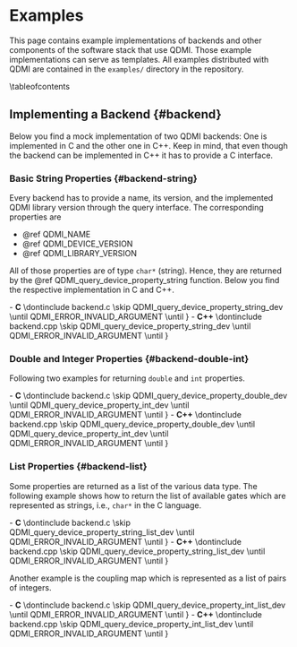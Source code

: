 # Examples

<!-- IMPORTANT: Keep the line above as the first line. -->
<!-- This file is a static page and included in the ./CMakeLists.txt file. -->

This page contains example implementations of backends and other components of the software stack
that use QDMI. Those example implementations can serve as templates. All examples distributed with
QDMI are contained in the `examples/` directory in the repository.

\tableofcontents

## Implementing a Backend {#backend}

Below you find a mock implementation of two QDMI backends: One is implemented in C and the other one
in C++. Keep in mind, that even though the backend can be implemented in C++ it has to provide a C
interface.

### Basic String Properties {#backend-string}

Every backend has to provide a name, its version, and the implemented QDMI library version through
the query interface. The corresponding properties are

- @ref QDMI_NAME
- @ref QDMI_DEVICE_VERSION
- @ref QDMI_LIBRARY_VERSION

All of those properties are of type `char*` (string). Hence, they are returned by the @ref
QDMI_query_device_property_string function. Below you find the respective implementation in C and
C++.

<!-- prettier-ignore-start -->
<div class="tabbed">
- <b class="tab-title">C</b>
  \dontinclude backend.c
  \skip QDMI_query_device_property_string_dev
  \until QDMI_ERROR_INVALID_ARGUMENT
  \until }
- <b class="tab-title">C++</b>
  \dontinclude backend.cpp
  \skip QDMI_query_device_property_string_dev
  \until QDMI_ERROR_INVALID_ARGUMENT
  \until }
</div>
<!-- prettier-ignore-end -->

### Double and Integer Properties {#backend-double-int}

Following two examples for returning `double` and `int` properties.

<!-- prettier-ignore-start -->
<div class="tabbed">
- <b class="tab-title">C</b>
  \dontinclude backend.c
  \skip QDMI_query_device_property_double_dev
  \until QDMI_query_device_property_int_dev
  \until QDMI_ERROR_INVALID_ARGUMENT
  \until }
- <b class="tab-title">C++</b>
  \dontinclude backend.cpp
  \skip QDMI_query_device_property_double_dev
  \until QDMI_query_device_property_int_dev
  \until QDMI_ERROR_INVALID_ARGUMENT
  \until }
</div>
<!-- prettier-ignore-end -->

### List Properties {#backend-list}

Some properties are returned as a list of the various data type. The following example shows how to
return the list of available gates which are represented as strings, i.e., `char*` in the C
language.

<!-- prettier-ignore-start -->
<div class="tabbed">
- <b class="tab-title">C</b>
  \dontinclude backend.c
  \skip QDMI_query_device_property_string_list_dev
  \until QDMI_ERROR_INVALID_ARGUMENT
  \until }
- <b class="tab-title">C++</b>
  \dontinclude backend.cpp
  \skip QDMI_query_device_property_string_list_dev
  \until QDMI_ERROR_INVALID_ARGUMENT
  \until }
</div>
<!-- prettier-ignore-end -->

Another example is the coupling map which is represented as a list of pairs of integers.

<!-- prettier-ignore-start -->
<div class="tabbed">
- <b class="tab-title">C</b>
  \dontinclude backend.c
  \skip QDMI_query_device_property_int_list_dev
  \until QDMI_ERROR_INVALID_ARGUMENT
  \until }
- <b class="tab-title">C++</b>
  \dontinclude backend.cpp
  \skip QDMI_query_device_property_int_list_dev
  \until QDMI_ERROR_INVALID_ARGUMENT
  \until }
</div>
<!-- prettier-ignore-end -->
